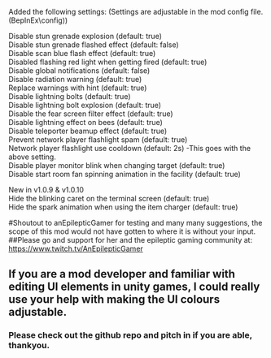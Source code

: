 Added the following settings: (Settings are adjustable in the mod config file. (BepInEx\config))

Disable stun grenade explosion (default: true)  
Disable stun grenade flashed effect (default: false)  
Disable scan blue flash effect (default: true)  
Disabled flashing red light when getting fired (default: true)  
Disable global notifications (default: false)  
Disable radiation warning (default: true)  
Replace warnings with hint (default: true)  
Disable lightning bolts (default: true)  
Disable lightning bolt explosion (default: true)  
Disable the fear screen filter effect (default: true)  
Disable lightning effect on bees (default: true)  
Disable teleporter beamup effect (default: true)    
Prevent network player flashlight spam (default: true)  
Network player flashlight use cooldown (default: 2s) -This goes with the above setting.  
Disable player monitor blink when changing target (default: true)  
Disable start room fan spinning animation in the facility (default: true)  
  
New in v1.0.9 & v1.0.10  
Hide the blinking caret on the terminal screen (default: true)  
Hide the spark animation when using the item charger (default: true)  
  
  
#Shoutout to anEpilepticGamer for testing and many many suggestions, the scope of this mod would not have gotten to where it is without your input.  
##Please go and support for her and the epileptic gaming community at: https://www.twitch.tv/AnEpilepticGamer  
  
  
  
## If you are a mod developer and familiar with editing UI elements in unity games, I could really use your help with making the UI colours adjustable.
### Please check out the github repo and pitch in if you are able, thankyou.  
